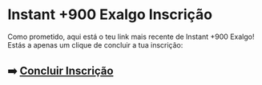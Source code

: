 # Instant +900 Exalgo Inscrição

Como prometido, aqui está o teu link mais recente de Instant +900 Exalgo! Estás a apenas um clique de concluir a tua inscrição:

## ➡️ [Concluir Inscrição](https://tinyurl.com/28m4maw9)